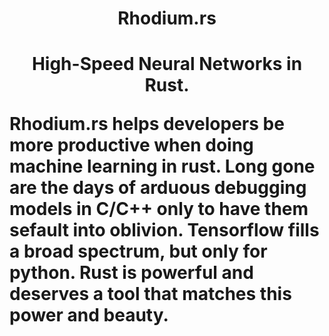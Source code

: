 <h1 align="center">Rhodium.<span></span>rs<h1>
<div align="center">High-Speed Neural Networks in Rust.</div>

Rhodium.<span></span>rs helps developers be more productive when doing machine learning in rust. Long gone are the days of arduous debugging models in C/C++ only to have them sefault into oblivion. Tensorflow fills a broad spectrum, but only for python. Rust is powerful and deserves a tool that matches this power and beauty.

